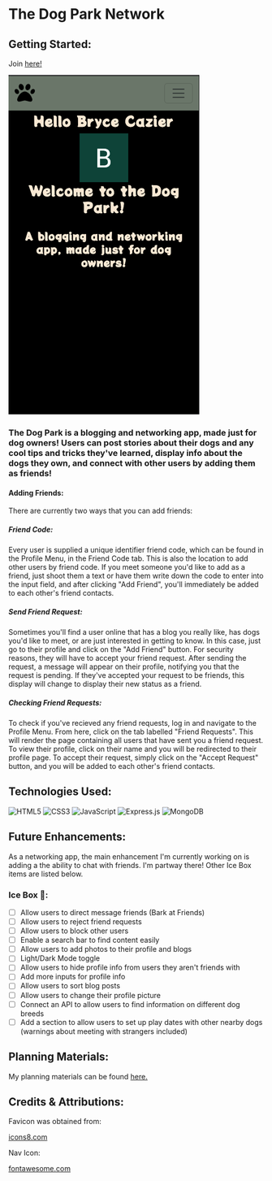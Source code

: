 # The Dog Park Network

## Getting Started:
Join [here!](https://https://the-dog-park-network.fly.dev/)

![screenshot of game load page](./public/assets/images/appScreenshot.png)

### The Dog Park is a blogging and networking app, made just for dog owners! Users can post stories about their dogs and any cool tips and tricks they've learned, display info about the dogs they own, and connect with other users by adding them as friends! 

#### Adding Friends:
There are currently two ways that you can add friends:
##### Friend Code:
Every user is supplied a unique identifier friend code, which can be found in the Profile Menu, in the Friend Code tab. This is also the location to add other users by friend code. If you meet someone you'd like to add as a friend, just shoot them a text or have them write down the code to enter into the input field, and after clicking "Add Friend", you'll immediately be added to each other's friend contacts.

##### Send Friend Request:
Sometimes you'll find a user online that has a blog you really like, has dogs you'd like to meet, or are just interested in getting to know. In this case, just go to their profile and click on the "Add Friend" button. For security reasons, they will have to accept your friend request. After sending the request, a message will appear on their profile, notifying you that the request is pending. If they've accepted your request to be friends, this display will change to display their new status as a friend.

##### Checking Friend Requests:
To check if you've recieved any friend requests, log in and navigate to the Profile Menu. From here, click on the tab labelled "Friend Requests". This will render the page containing all users that have sent you a friend request. To view their profile, click on their name and you will be redirected to their profile page. To accept their request, simply click on the "Accept Request" button, and you will be added to each other's friend contacts.

## Technologies Used:
![HTML5](https://img.shields.io/badge/html5-%23E34F26.svg?style=for-the-badge&logo=html5&logoColor=white)
![CSS3](https://img.shields.io/badge/css3-%231572B6.svg?style=for-the-badge&logo=css3&logoColor=white)
![JavaScript](https://img.shields.io/badge/javascript-%23323330.svg?style=for-the-badge&logo=javascript&logoColor=%23F7DF1E)
![Express.js](https://img.shields.io/badge/express.js-%23404d59.svg?style=for-the-badge&logo=express&logoColor=%2361DAFB)
![MongoDB](https://img.shields.io/badge/MongoDB-%234ea94b.svg?style=for-the-badge&logo=mongodb&logoColor=white)



## Future Enhancements:
As a networking app, the main enhancement I'm currently working on is adding a the ability to chat with friends. I'm partway there! Other Ice Box items are listed below.

### Ice Box 🧊:
- [ ] Allow users to direct message friends (Bark at Friends)
- [ ] Allow users to reject friend requests
- [ ] Allow users to block other users
- [ ] Enable a search bar to find content easily
- [ ] Allow users to add photos to their profile and blogs
- [ ] Light/Dark Mode toggle
- [ ] Allow users to hide profile info from users they aren't friends with
- [ ] Add more inputs for profile info
- [ ] Allow users to sort blog posts
- [ ] Allow users to change their profile picture
- [ ] Connect an API to allow users to find information on different dog breeds
- [ ] Add a section to allow users to set up play dates with other nearby dogs (warnings about meeting with strangers included)

## Planning Materials:
My planning materials can be found [here.](https://trello.com/b/qhzIpzBo/dog-app)

## Credits & Attributions:

Favicon was obtained from:

[icons8.com](https://icons8.com/icon/19821/dog-park)

Nav Icon:

[fontawesome.com](https://fontawesome.com/icons/paw?s=solid&f=classic)


